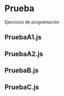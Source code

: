 # Prueba

Ejercicios de programación 

## PruebaA1.js

## PruebaA2.js

## PruebaB.js

## PruebaC.js
